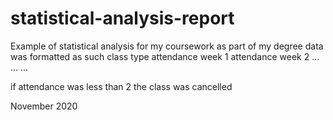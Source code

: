 # statistical-analysis-report
Example of statistical analysis for my coursework as part of my degree 
data was formatted as such
class type      attendance week 1      attendance week 2
    ...               ...                   ...
    
if attendance was less than 2 the class was cancelled

November 2020

